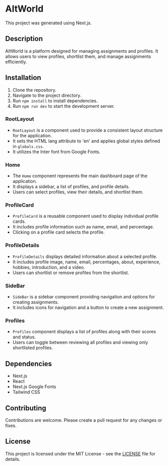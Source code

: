 # AltWorld

This project was generated using Next.js.

## Description

AltWorld is a platform designed for managing assignments and profiles. It allows users to view profiles, shortlist them, and manage assignments efficiently.

## Installation

1. Clone the repository.
2. Navigate to the project directory.
3. Run `npm install` to install dependencies.
4. Run `npm run dev` to start the development server.


### RootLayout

- `RootLayout` is a component used to provide a consistent layout structure for the application.
- It sets the HTML lang attribute to 'en' and applies global styles defined in `globals.css`.
- It utilizes the Inter font from Google Fonts.

### Home

- The `Home` component represents the main dashboard page of the application.
- It displays a sidebar, a list of profiles, and profile details.
- Users can select profiles, view their details, and shortlist them.

### ProfileCard

- `ProfileCard` is a reusable component used to display individual profile cards.
- It includes profile information such as name, email, and percentage.
- Clicking on a profile card selects the profile.

### ProfileDetails

- `ProfileDetails` displays detailed information about a selected profile.
- It includes profile image, name, email, percentages, about, experience, hobbies, introduction, and a video.
- Users can shortlist or remove profiles from the shortlist.

### SideBar

- `SideBar` is a sidebar component providing navigation and options for creating assignments.
- It includes icons for navigation and a button to create a new assignment.

### Profiles

- `Profiles` component displays a list of profiles along with their scores and status.
- Users can toggle between reviewing all profiles and viewing only shortlisted profiles.

## Dependencies

- Next.js
- React
- Next.js Google Fonts
- Tailwind CSS

## Contributing

Contributions are welcome. Please create a pull request for any changes or fixes.

## License

This project is licensed under the MIT License - see the [LICENSE](LICENSE) file for details.
